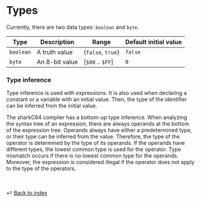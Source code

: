 # Types

Currently, there are two data types: `boolean` and `byte`.

| Type       | Description    | Range             | Default initial value |
|------------|----------------|-------------------|-----------------------|
| `boolean`  | A truth value  | {`false`, `true`} | `false`               |
| `byte`     | An 8-bit value | [`$00` .. `$FF`]  | `0`                   |



### Type inference
Type inference is used with expressions. 
It is also used when declaring a constant or a variable with an initial value.
Then, the type of the identifier can be inferred from the initial value.

The sharkC64 compiler has a bottom-up type inference. When analyzing the syntax tree of an expression,
there are always operands at the bottom of the expression tree. 
Operands always have either a predetermined type, or their type can be inferred from the value.
Therefore, the type of the operator is determined by the type of its operands.
If the operands have different types, the lowest common type is used for the operator.
Type mismatch occurs if there is no lowest common type for the operands.
Moreover, the expression is considered illegal 
if the operator does not apply to the type of the operators.

<br /><br />
:leftwards_arrow_with_hook: [Back to index](../index.md)